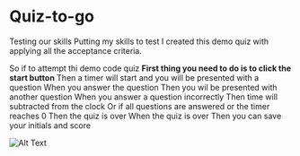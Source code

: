 # Quiz-to-go
Testing our skills
Putting my skills to test I created this demo quiz with applying all the acceptance criteria.

So if to attempt thi demo  code quiz
**First thing you need to do is to click the start button**
Then a timer will start and you will be presented with a question
When you  answer the question
Then you wil be presented with another question
When you answer a question incorrectly
Then  time will  subtracted from the clock
Or if all questions are answered or the timer reaches 0
Then  the quiz  is over
When the quiz is over
Then you can save your initials and score

![Alt Text]()
